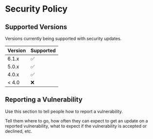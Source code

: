 # Security Policy

## Supported Versions

Versions currently being supported with security updates.

| Version | Supported          |
| ------- | ------------------ |
| 6.1.x   | :white_check_mark: |
| 5.0.x   | :white_check_mark:             |
| 4.0.x   | :white_check_mark: |
| < 4.0   | :x:                |

## Reporting a Vulnerability

Use this section to tell people how to report a vulnerability.

Tell them where to go, how often they can expect to get an update on a
reported vulnerability, what to expect if the vulnerability is accepted or
declined, etc.
